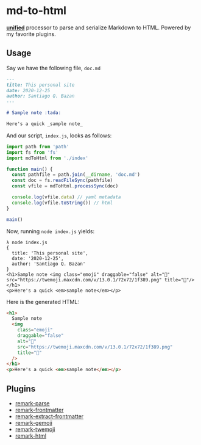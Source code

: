 # md-to-html

[**unified**][unified] processor to parse and serialize Markdown to HTML.
Powered by my favorite plugins.

## Usage

Say we have the following file, `doc.md`

```md
---
title: This personal site
date: 2020-12-25
author: Santiago Q. Bazan
---

# Sample note :tada:

Here's a quick _sample note_
```

And our script, `index.js`, looks as follows:

```js
import path from 'path'
import fs from 'fs'
import mdToHtml from './index'

function main() {
  const pathfile = path.join(__dirname, 'doc.md')
  const doc = fs.readFileSync(pathfile)
  const vfile = mdToHtml.processSync(doc)

  console.log(vfile.data) // yaml metadata
  console.log(vfile.toString()) // html
}

main()
```

Now, running `node index.js` yields:

```text
λ node index.js
{
  title: 'This personal site',
  date: '2020-12-25',
  author: 'Santiago Q. Bazan'
}
<h1>Sample note <img class="emoji" draggable="false" alt="🎉" src="https://twemoji.maxcdn.com/v/13.0.1/72x72/1f389.png" title="🎉"/></h1>
<p>Here's a quick <em>sample note</em></p>
```

Here is the generated HTML:

```html
<h1>
  Sample note
  <img
    class="emoji"
    draggable="false"
    alt="🎉"
    src="https://twemoji.maxcdn.com/v/13.0.1/72x72/1f389.png"
    title="🎉"
  />
</h1>
<p>Here's a quick <em>sample note</em></p>
```

## Plugins

- [remark-parse](https://www.npmjs.org/package/remark-parse)
- [remark-frontmatter](https://www.npmjs.org/package/remark-frontmatter)
- [remark-extract-frontmatter](https://www.npmjs.org/package/remark-extract-frontmatter)
- [remark-gemoji](https://www.npmjs.org/package/remark-gemoji)
- [remark-twemoji](https://www.npmjs.org/package/remark-twemoji)
- [remark-html](https://www.npmjs.org/package/remark-html)

<!-- Definitions -->

[unified]: https://github.com/unifiedjs/unified
